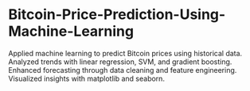 # Bitcoin-Price-Prediction-Using-Machine-Learning
Applied machine learning to predict Bitcoin prices using historical data. Analyzed trends with linear regression, SVM, and gradient boosting. Enhanced forecasting through data cleaning and feature engineering. Visualized insights with matplotlib and seaborn.
